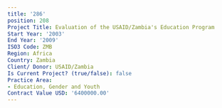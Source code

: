 ```yaml
---
title: '286'
position: 208
Project Title: Evaluation of the USAID/Zambia's Education Program
Start Year: '2003'
End Year: '2009'
ISO3 Code: ZMB
Region: Africa
Country: Zambia
Client/ Donor: USAID/Zambia
Is Current Project? (true/false): false
Practice Area:
- Education, Gender and Youth
Contract Value USD: '6400000.00'
---
```


